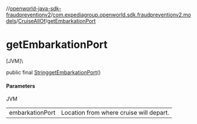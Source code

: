 //[openworld-java-sdk-fraudpreventionv2](../../../index.md)/[com.expediagroup.openworld.sdk.fraudpreventionv2.models](../index.md)/[CruiseAllOf](index.md)/[getEmbarkationPort](get-embarkation-port.md)

# getEmbarkationPort

[JVM]\

public final [String](https://docs.oracle.com/javase/8/docs/api/java/lang/String.html)[getEmbarkationPort](get-embarkation-port.md)()

#### Parameters

JVM

| | |
|---|---|
| embarkationPort | Location from where cruise will depart. |
